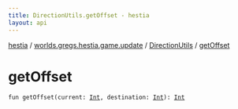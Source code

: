 ```yaml
---
title: DirectionUtils.getOffset - hestia
layout: api
---
```


<div class='api-docs-breadcrumbs'><a href="../../index.html">hestia</a> / <a href="../index.html">worlds.gregs.hestia.game.update</a> / <a href="index.html">DirectionUtils</a> / <a href="./get-offset.html">getOffset</a></div>

# getOffset

<div class="signature"><code><span class="keyword">fun </span><span class="identifier">getOffset</span><span class="symbol">(</span><span class="parameterName" id="worlds.gregs.hestia.game.update.DirectionUtils.Companion$getOffset(kotlin.Int, kotlin.Int)/current">current</span><span class="symbol">:</span>&nbsp;<a href="https://kotlinlang.org/api/latest/jvm/stdlib/kotlin/-int/index.html"><span class="identifier">Int</span></a><span class="symbol">, </span><span class="parameterName" id="worlds.gregs.hestia.game.update.DirectionUtils.Companion$getOffset(kotlin.Int, kotlin.Int)/destination">destination</span><span class="symbol">:</span>&nbsp;<a href="https://kotlinlang.org/api/latest/jvm/stdlib/kotlin/-int/index.html"><span class="identifier">Int</span></a><span class="symbol">)</span><span class="symbol">: </span><a href="https://kotlinlang.org/api/latest/jvm/stdlib/kotlin/-int/index.html"><span class="identifier">Int</span></a></code></div>
